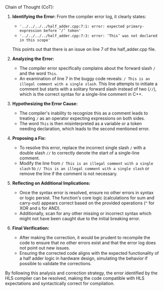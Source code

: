 Chain of Thought (CoT):

1. **Identifying the Error:**
   From the compiler error log, it clearly states:
   - `'../../../../half_adder.cpp:7:1: error: expected primary-expression before ‘/’ token'`
   - `'../../../../half_adder.cpp:7:3: error: ‘This’ was not declared in this scope'`

   This points out that there is an issue on line 7 of the half_adder.cpp file.

2. **Analyzing the Error:**
   - The compiler error specifically complains about the forward slash `/` and the word `This`. 
   - An examination of line 7 in the buggy code reveals: `/ This is an illegal comment with a single slash`. This line attempts to initiate a comment but starts with a solitary forward slash instead of two (`//`), which is the correct syntax for a single-line comment in C++.

3. **Hypothesizing the Error Cause:**
   - The compiler's inability to recognize this as a comment leads to treating `/` as an operator expecting expressions on both sides.
   - The word `This` is then misinterpreted as a variable or a token needing declaration, which leads to the second mentioned error.

4. **Proposing a Fix:**
   - To resolve this error, replace the incorrect single slash `/` with a double slash `//` to correctly denote the start of a single-line comment.
   - Modify the line from `/ This is an illegal comment with a single slash` to `// This is an illegal comment with a single slash` or remove the line if the comment is not necessary.

5. **Reflecting on Additional Implications:**
   - Once the syntax error is resolved, ensure no other errors in syntax or logic persist. The function's core logic (calculations for sum and carry-out) appears correct based on the provided operations (`^` for XOR and `&` for AND).
   - Additionally, scan for any other missing or incorrect syntax which might not have been caught due to the initial breaking error.

6. **Final Verification:**
   - After making the correction, it would be prudent to recompile the code to ensure that no other errors exist and that the error log does not point out new issues.
   - Ensuring the corrected code aligns with the expected functionality of a half adder logic in hardware design, simulating the behavior if possible to validate the corrections.

By following this analysis and correction strategy, the error identified by the HLS compiler can be resolved, making the code compatible with HLS expectations and syntactically correct for compilation.